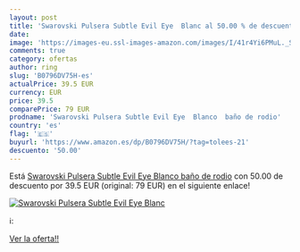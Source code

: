 ```yaml
---
layout: post
title: 'Swarovski Pulsera Subtle Evil Eye  Blanc al 50.00 % de descuento'
date: 
image: 'https://images-eu.ssl-images-amazon.com/images/I/41r4Yi6PMuL._SL200_.jpg'
comments: true
category: ofertas
author: ring
slug: 'B0796DV75H-es'
actualPrice: 39.5 EUR
currency: EUR
price: 39.5
comparePrice: 79 EUR
prodname: 'Swarovski Pulsera Subtle Evil Eye  Blanco  baño de rodio'
country: 'es'
flag: '🇪🇸'
buyurl: 'https://www.amazon.es/dp/B0796DV75H/?tag=tolees-21'
descuento: '50.00'
---
```


Está [Swarovski Pulsera Subtle Evil Eye  Blanco  baño de rodio](https://www.amazon.es/dp/B0796DV75H/?tag=tolees-21) con 50.00 de descuento por 39.5 EUR (original: 79 EUR) en el siguiente enlace!

[![Swarovski Pulsera Subtle Evil Eye  Blanc](https://images-eu.ssl-images-amazon.com/images/I/41r4Yi6PMuL._SL200_.jpg)](https://www.amazon.es/dp/B0796DV75H/?tag=tolees-21)

ℹ️:


[Ver la oferta!!](https://www.amazon.es/dp/B0796DV75H/?tag=tolees-21)
